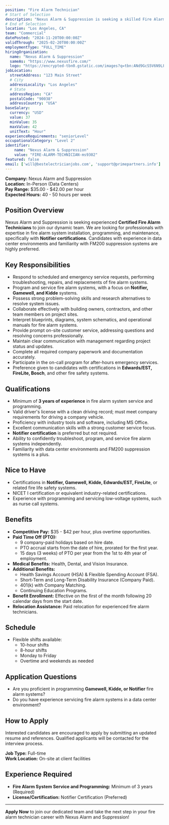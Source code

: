 ```yaml
---
position: "Fire Alarm Technician"
# Start of Selection
description: "Nexus Alarm & Suppression is seeking a skilled Fire Alarm Technician to join our dynamic team. In this role, you will be responsible for installing, maintaining, and programming advanced fire alarm systems."
# End of Selection
location: "Los Angeles, CA"
team: "Commercial"
datePosted: "2024-11-20T00:00:00Z"
validThrough: "2025-02-20T00:00:00Z"
employmentType: "FULL_TIME"
hiringOrganization: 
  name: "Nexus Alarm & Suppression"
  sameAs: "https://www.nexusfire.com/"
  logo: "https://encrypted-tbn0.gstatic.com/images?q=tbn:ANd9GcS5V6N9LFLzX5l8PuiWFwyM5svfbgwxPx4whA&s"
jobLocation:
  streetAddress: "123 Main Street"
  # City
  addressLocality: "Los Angeles"
  # State
  addressRegion: "CA"
  postalCode: "90038"
  addressCountry: "USA"
baseSalary:
  currency: "USD"
  value: 37
  minValue: 35
  maxValue: 42
  unitText: "Hour"
experienceRequirements: "seniorLevel"
occupationalCategory: "Level 2"
identifier:
    name: "Nexus Alarm & Suppression"
    value: "FIRE-ALARM-TECHNICIAN-ms9302"
featured: false
email: ['will@bestelectricianjobs.com', 'support@primepartners.info']
---
```



**Company:** Nexus Alarm and Suppression  
**Location:** In-Person (Data Centers)  
**Pay Range:** $35.00 - $42.00 per hour  
**Expected Hours:** 40 - 50 hours per week

## Position Overview

Nexus Alarm and Suppression is seeking experienced **Certified Fire Alarm Technicians** to join our dynamic team. We are looking for professionals with expertise in fire alarm system installation, programming, and maintenance, specifically with **Notifier certifications**. Candidates with experience in data center environments and familiarity with FM200 suppression systems are highly preferred.

## Key Responsibilities

- Respond to scheduled and emergency service requests, performing troubleshooting, repairs, and replacements of fire alarm systems.
- Program and service fire alarm systems, with a focus on **Notifier, Gamewell, and Kidde** systems.
- Possess strong problem-solving skills and research alternatives to resolve system issues.
- Collaborate effectively with building owners, contractors, and other team members on project sites.
- Interpret blueprints, diagrams, system schematics, and operational manuals for fire alarm systems.
- Provide prompt on-site customer service, addressing questions and resolving concerns professionally.
- Maintain clear communication with management regarding project status and updates.
- Complete all required company paperwork and documentation accurately.
- Participate in the on-call program for after-hours emergency services.
- Preference given to candidates with certifications in **Edwards/EST, FireLite, Bosch**, and other fire safety systems.

## Qualifications

- Minimum of **3 years of experience** in fire alarm system service and programming.
- Valid driver's license with a clean driving record; must meet company requirements for driving a company vehicle.
- Proficiency with industry tools and software, including MS Office.
- Excellent communication skills with a strong customer service focus.
- **Notifier certification** is preferred but not required.
- Ability to confidently troubleshoot, program, and service fire alarm systems independently.
- Familiarity with data center environments and FM200 suppression systems is a plus.

## Nice to Have

- Certifications in **Notifier, Gamewell, Kidde, Edwards/EST, FireLite**, or related fire life safety systems.
- NICET I certification or equivalent industry-related certifications.
- Experience with programming and servicing low-voltage systems, such as nurse call systems.

## Benefits

- **Competitive Pay:** $35 - $42 per hour, plus overtime opportunities.
- **Paid Time Off (PTO):**
  - 9 company-paid holidays based on hire date.
  - PTO accrual starts from the date of hire, prorated for the first year.
  - 15 days (3 weeks) of PTO per year from the 1st to 4th year of employment.
- **Medical Benefits:** Health, Dental, and Vision Insurance.
- **Additional Benefits:**
  - Health Savings Account (HSA) & Flexible Spending Account (FSA).
  - Short-Term and Long-Term Disability Insurance (Company Paid).
  - 401(k) with Company Matching.
  - Continuing Education Programs.
- **Benefit Enrollment:** Effective on the first of the month following 20 calendar days from the start date.
- **Relocation Assistance:** Paid relocation for experienced fire alarm technicians.

## Schedule

- Flexible shifts available:
  - 10-hour shifts
  - 8-hour shifts
  - Monday to Friday
  - Overtime and weekends as needed

## Application Questions

- Are you proficient in programming **Gamewell, Kidde, or Notifier** fire alarm systems?
- Do you have experience servicing fire alarm systems in a data center environment?

## How to Apply

Interested candidates are encouraged to apply by submitting an updated resume and references. Qualified applicants will be contacted for the interview process.

**Job Type:** Full-time  
**Work Location:** On-site at client facilities

## Experience Required

- **Fire Alarm System Service and Programming:** Minimum of 3 years (Required)
- **License/Certification:** Notifier Certification (Preferred)

---

**Apply Now** to join our dedicated team and take the next step in your fire alarm technician career with Nexus Alarm and Suppression!
